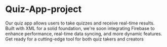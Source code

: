# Quiz-App-project
Our quiz app allows users to take quizzes and receive real-time results. Built with XML for a solid foundation, we're soon integrating Firebase to enhance performance, real-time data syncing, and more dynamic features. Get ready for a cutting-edge tool for both quiz takers and creators
